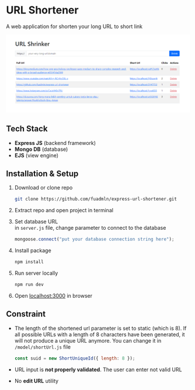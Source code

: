 # URL Shortener

A web application for shorten your long URL to short link

![UI Preview](/_readme-assets/preview.png)

## Tech Stack

- **Express JS** (backend framework)
- **Mongo DB** (database)
- **EJS** (view engine)

## Installation & Setup

1. Download or clone repo

   ```sh
   git clone https://github.com/fuadmln/express-url-shortener.git
   ```

2. Extract repo and open project in terminal

3. Set database URL<br>
   in `server.js` file, change parameter to connect to the database

   ```js
   mongoose.connect("put your database connection string here");
   ```

4. Install package

   ```sh
   npm install
   ```

5. Run server locally

   ```sh
   npm run dev
   ```

6. Open [localhost:3000](localhost:3000) in browser

## Constraint

- The length of the shortened url parameter is set to static (which is 8). If all possible URLs with a length of 8 characters have been generated, it will not produce a unique URL anymore. You can change it in `/model/shortUrl.js` file

  ```js
  const suid = new ShortUniqueId({ length: 8 });
  ```

- URL input is **not properly validated**. The user can enter not valid URL

- No **edit URL** utility
